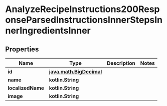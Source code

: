 
# AnalyzeRecipeInstructions200ResponseParsedInstructionsInnerStepsInnerIngredientsInner

## Properties
Name | Type | Description | Notes
------------ | ------------- | ------------- | -------------
**id** | [**java.math.BigDecimal**](java.math.BigDecimal.md) |  | 
**name** | **kotlin.String** |  | 
**localizedName** | **kotlin.String** |  | 
**image** | **kotlin.String** |  | 



